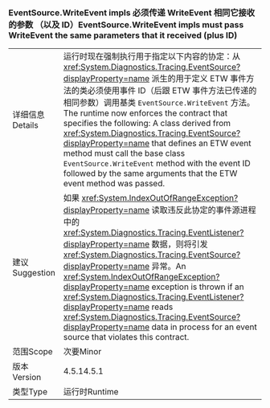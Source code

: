 ### <a name="eventsourcewriteevent-impls-must-pass-writeevent-the-same-parameters-that-it-received-plus-id"></a><span data-ttu-id="109f7-101">EventSource.WriteEvent impls 必须传递 WriteEvent 相同它接收的参数 （以及 ID）</span><span class="sxs-lookup"><span data-stu-id="109f7-101">EventSource.WriteEvent impls must pass WriteEvent the same parameters that it received (plus ID)</span></span>

|   |   |
|---|---|
|<span data-ttu-id="109f7-102">详细信息</span><span class="sxs-lookup"><span data-stu-id="109f7-102">Details</span></span>|<span data-ttu-id="109f7-103">运行时现在强制执行用于指定以下内容的协定：从 <xref:System.Diagnostics.Tracing.EventSource?displayProperty=name> 派生的用于定义 ETW 事件方法的类必须使用事件 ID（后跟 ETW 事件方法已传递的相同参数）调用基类 <code>EventSource.WriteEvent</code> 方法。</span><span class="sxs-lookup"><span data-stu-id="109f7-103">The runtime now enforces the contract that specifies the following: A class derived from <xref:System.Diagnostics.Tracing.EventSource?displayProperty=name> that defines an ETW event method must call the base class <code>EventSource.WriteEvent</code> method with the event ID followed by the same arguments that the ETW event method was passed.</span></span>|
|<span data-ttu-id="109f7-104">建议</span><span class="sxs-lookup"><span data-stu-id="109f7-104">Suggestion</span></span>|<span data-ttu-id="109f7-105">如果 <xref:System.IndexOutOfRangeException?displayProperty=name> 读取违反此协定的事件源进程中的 <xref:System.Diagnostics.Tracing.EventListener?displayProperty=name> 数据，则将引发 <xref:System.Diagnostics.Tracing.EventSource?displayProperty=name> 异常。</span><span class="sxs-lookup"><span data-stu-id="109f7-105">An <xref:System.IndexOutOfRangeException?displayProperty=name> exception is thrown if an <xref:System.Diagnostics.Tracing.EventListener?displayProperty=name> reads <xref:System.Diagnostics.Tracing.EventSource?displayProperty=name> data in process for an event source that violates this contract.</span></span>|
|<span data-ttu-id="109f7-106">范围</span><span class="sxs-lookup"><span data-stu-id="109f7-106">Scope</span></span>|<span data-ttu-id="109f7-107">次要</span><span class="sxs-lookup"><span data-stu-id="109f7-107">Minor</span></span>|
|<span data-ttu-id="109f7-108">版本</span><span class="sxs-lookup"><span data-stu-id="109f7-108">Version</span></span>|<span data-ttu-id="109f7-109">4.5.1</span><span class="sxs-lookup"><span data-stu-id="109f7-109">4.5.1</span></span>|
|<span data-ttu-id="109f7-110">类型</span><span class="sxs-lookup"><span data-stu-id="109f7-110">Type</span></span>|<span data-ttu-id="109f7-111">运行时</span><span class="sxs-lookup"><span data-stu-id="109f7-111">Runtime</span></span>|

